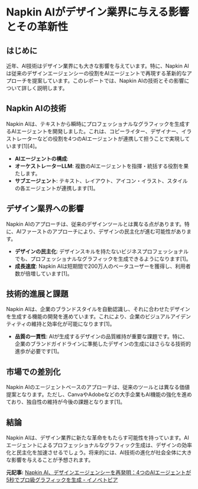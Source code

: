 # Napkin AIがデザイン業界に与える影響とその革新性

## はじめに

近年、AI技術はデザイン業界にも大きな影響を与えています。特に、Napkin AIは従来のデザインエージェンシーの役割をAIエージェントで再現する革新的なアプローチを提案しています。このレポートでは、Napkin AIの技術とその影響について詳しく説明します。

## Napkin AIの技術

Napkin AIは、テキストから瞬時にプロフェッショナルなグラフィックを生成するAIエージェントを開発しました。これは、コピーライター、デザイナー、イラストレーターなどの役割を4つのAIエージェントが連携して担うことで実現しています[1][4]。

- **AIエージェントの構成**: 
 - **オーケストレーターLLM**: 複数のAIエージェントを指揮・統括する役割を果たします。
 - **サブエージェント**: テキスト、レイアウト、アイコン・イラスト、スタイルの各エージェントが連携します[1]。

## デザイン業界への影響

Napkin AIのアプローチは、従来のデザインツールとは異なる点があります。特に、AIファーストのアプローチにより、デザインの民主化が進む可能性があります。

- **デザインの民主化**: デザインスキルを持たないビジネスプロフェッショナルでも、プロフェッショナルなグラフィックを生成できるようになります[1]。
- **成長速度**: Napkin AIは短期間で200万人のベータユーザーを獲得し、利用者数が倍増しています[1]。

## 技術的進展と課題

Napkin AIは、企業のブランドスタイルを自動認識し、それに合わせたデザインを生成する機能の開発を進めています。これにより、企業のビジュアルアイデンティティの維持と効率化が可能になります[1]。

- **品質の一貫性**: AIが生成するデザインの品質維持が重要な課題です。特に、企業のブランドガイドラインに準拠したデザインの生成にはさらなる技術的進歩が必要です[1]。

## 市場での差別化

Napkin AIのエージェントベースのアプローチは、従来のツールとは異なる価値提案となります。ただし、CanvaやAdobeなどの大手企業もAI機能の強化を進めており、独自性の維持が今後の課題となります[1]。

## 結論

Napkin AIは、デザイン業界に新たな革命をもたらす可能性を持っています。AIエージェントによるプロフェッショナルなグラフィック生成は、デザインの効率化と民主化を加速させるでしょう。将来的には、AI技術の進化が社会全体に大きな影響を与えることが予想されます。

**元記事:** [Napkin AI、デザインエージェンシーを再発明：4つのAIエージェントが5秒でプロ級グラフィックを生成 - イノベトピア](https://innovatopia.jp/uncategorized/47832/)